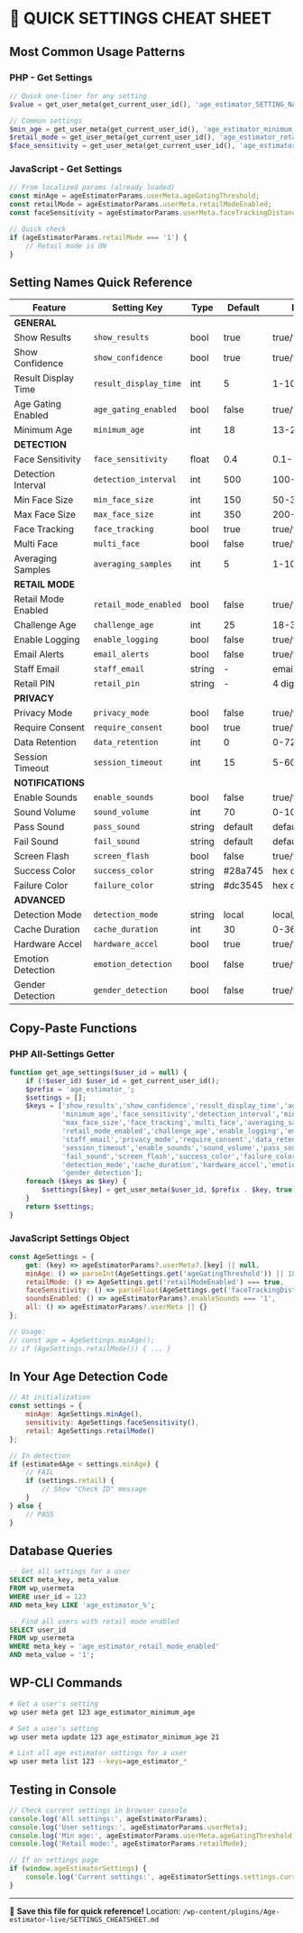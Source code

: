 # 🚀 QUICK SETTINGS CHEAT SHEET

## Most Common Usage Patterns

### PHP - Get Settings
```php
// Quick one-liner for any setting
$value = get_user_meta(get_current_user_id(), 'age_estimator_SETTING_NAME', true);

// Common settings
$min_age = get_user_meta(get_current_user_id(), 'age_estimator_minimum_age', true) ?: 18;
$retail_mode = get_user_meta(get_current_user_id(), 'age_estimator_retail_mode_enabled', true) === '1';
$face_sensitivity = get_user_meta(get_current_user_id(), 'age_estimator_face_sensitivity', true) ?: 0.4;
```

### JavaScript - Get Settings
```javascript
// From localized params (already loaded)
const minAge = ageEstimatorParams.userMeta.ageGatingThreshold;
const retailMode = ageEstimatorParams.userMeta.retailModeEnabled;
const faceSensitivity = ageEstimatorParams.userMeta.faceTrackingDistance;

// Quick check
if (ageEstimatorParams.retailMode === '1') {
    // Retail mode is ON
}
```

## Setting Names Quick Reference

| Feature | Setting Key | Type | Default | Range/Values |
|---------|------------|------|---------|--------------|
| **GENERAL** |
| Show Results | `show_results` | bool | true | true/false |
| Show Confidence | `show_confidence` | bool | true | true/false |
| Result Display Time | `result_display_time` | int | 5 | 1-10 seconds |
| Age Gating Enabled | `age_gating_enabled` | bool | false | true/false |
| Minimum Age | `minimum_age` | int | 18 | 13-25 |
| **DETECTION** |
| Face Sensitivity | `face_sensitivity` | float | 0.4 | 0.1-1.0 |
| Detection Interval | `detection_interval` | int | 500 | 100-2000 ms |
| Min Face Size | `min_face_size` | int | 150 | 50-300 px |
| Max Face Size | `max_face_size` | int | 350 | 200-500 px |
| Face Tracking | `face_tracking` | bool | true | true/false |
| Multi Face | `multi_face` | bool | false | true/false |
| Averaging Samples | `averaging_samples` | int | 5 | 1-10 |
| **RETAIL MODE** |
| Retail Mode Enabled | `retail_mode_enabled` | bool | false | true/false |
| Challenge Age | `challenge_age` | int | 25 | 18-30 |
| Enable Logging | `enable_logging` | bool | false | true/false |
| Email Alerts | `email_alerts` | bool | false | true/false |
| Staff Email | `staff_email` | string | - | email |
| Retail PIN | `retail_pin` | string | - | 4 digits (hashed) |
| **PRIVACY** |
| Privacy Mode | `privacy_mode` | bool | false | true/false |
| Require Consent | `require_consent` | bool | true | true/false |
| Data Retention | `data_retention` | int | 0 | 0-720 hours |
| Session Timeout | `session_timeout` | int | 15 | 5-60 minutes |
| **NOTIFICATIONS** |
| Enable Sounds | `enable_sounds` | bool | false | true/false |
| Sound Volume | `sound_volume` | int | 70 | 0-100 |
| Pass Sound | `pass_sound` | string | default | default/bell/success |
| Fail Sound | `fail_sound` | string | default | default/buzzer/warning |
| Screen Flash | `screen_flash` | bool | false | true/false |
| Success Color | `success_color` | string | #28a745 | hex color |
| Failure Color | `failure_color` | string | #dc3545 | hex color |
| **ADVANCED** |
| Detection Mode | `detection_mode` | string | local | local/aws/hybrid |
| Cache Duration | `cache_duration` | int | 30 | 0-3600 seconds |
| Hardware Accel | `hardware_accel` | bool | true | true/false |
| Emotion Detection | `emotion_detection` | bool | false | true/false |
| Gender Detection | `gender_detection` | bool | false | true/false |

## Copy-Paste Functions

### PHP All-Settings Getter
```php
function get_age_settings($user_id = null) {
    if (!$user_id) $user_id = get_current_user_id();
    $prefix = 'age_estimator_';
    $settings = [];
    $keys = ['show_results','show_confidence','result_display_time','age_gating_enabled',
             'minimum_age','face_sensitivity','detection_interval','min_face_size',
             'max_face_size','face_tracking','multi_face','averaging_samples',
             'retail_mode_enabled','challenge_age','enable_logging','email_alerts',
             'staff_email','privacy_mode','require_consent','data_retention',
             'session_timeout','enable_sounds','sound_volume','pass_sound',
             'fail_sound','screen_flash','success_color','failure_color',
             'detection_mode','cache_duration','hardware_accel','emotion_detection',
             'gender_detection'];
    foreach ($keys as $key) {
        $settings[$key] = get_user_meta($user_id, $prefix . $key, true);
    }
    return $settings;
}
```

### JavaScript Settings Object
```javascript
const AgeSettings = {
    get: (key) => ageEstimatorParams?.userMeta?.[key] || null,
    minAge: () => parseInt(AgeSettings.get('ageGatingThreshold')) || 18,
    retailMode: () => AgeSettings.get('retailModeEnabled') === true,
    faceSensitivity: () => parseFloat(AgeSettings.get('faceTrackingDistance')) || 0.4,
    soundsEnabled: () => ageEstimatorParams?.enableSounds === '1',
    all: () => ageEstimatorParams?.userMeta || {}
};

// Usage: 
// const age = AgeSettings.minAge();
// if (AgeSettings.retailMode()) { ... }
```

## In Your Age Detection Code

```javascript
// At initialization
const settings = {
    minAge: AgeSettings.minAge(),
    sensitivity: AgeSettings.faceSensitivity(),
    retail: AgeSettings.retailMode()
};

// In detection
if (estimatedAge < settings.minAge) {
    // FAIL
    if (settings.retail) {
        // Show "Check ID" message
    }
} else {
    // PASS
}
```

## Database Queries

```sql
-- Get all settings for a user
SELECT meta_key, meta_value 
FROM wp_usermeta 
WHERE user_id = 123 
AND meta_key LIKE 'age_estimator_%';

-- Find all users with retail mode enabled
SELECT user_id 
FROM wp_usermeta 
WHERE meta_key = 'age_estimator_retail_mode_enabled' 
AND meta_value = '1';
```

## WP-CLI Commands

```bash
# Get a user's setting
wp user meta get 123 age_estimator_minimum_age

# Set a user's setting
wp user meta update 123 age_estimator_minimum_age 21

# List all age estimator settings for a user
wp user meta list 123 --keys=age_estimator_*
```

## Testing in Console

```javascript
// Check current settings in browser console
console.log('All settings:', ageEstimatorParams);
console.log('User settings:', ageEstimatorParams.userMeta);
console.log('Min age:', ageEstimatorParams.userMeta.ageGatingThreshold);
console.log('Retail mode:', ageEstimatorParams.retailMode);

// If on settings page
if (window.ageEstimatorSettings) {
    console.log('Current settings:', ageEstimatorSettings.settings.currentSettings);
}
```

---
📌 **Save this file for quick reference!**
Location: `/wp-content/plugins/Age-estimator-live/SETTINGS_CHEATSHEET.md`
